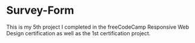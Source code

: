 # Survey-Form
This is my 5th project I completed in the freeCodeCamp Responsive Web Design certification as well as the 1st certification project.
